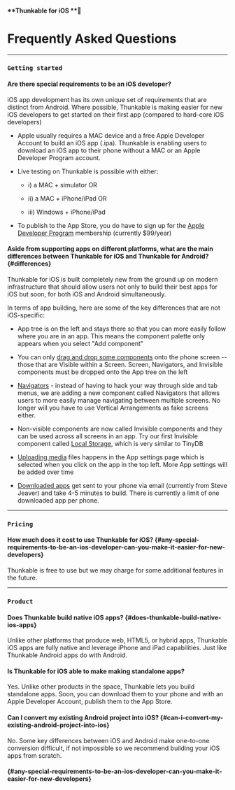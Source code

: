 #### **Thunkable for iOS **

# Frequently Asked Questions

---

### `Getting started`

#### **Are there special requirements to be an iOS developer?**

iOS app development has its own unique set of requirements that are distinct from Android. Where possible, Thunkable is making easier for new iOS developers to get started on their first app \(compared to hard-core iOS developers\)

* Apple usually requires a MAC device and a free Apple Developer Account to build an iOS app \(.ipa\). Thunkable is enabling users to download an iOS app to their phone without a MAC or an Apple Developer Program account.

* Live testing on Thunkable is possible with either:

  * i\) a MAC + simulator OR

  * ii\) a MAC + iPhone/iPad OR

  * iii\) Windows + iPhone/iPad

* To publish to the App Store, you do have to sign up for the [Apple Developer Program](https://developer.apple.com/programs/) membership \(currently $99/year\)

#### Aside from supporting apps on different platforms, what are the main differences between Thunkable for iOS and Thunkable for Android? {#differences}

Thunkable for iOS is built completely new from the ground up on modern infrastructure that should allow users not only to build their best apps for iOS but soon, for both iOS and Android simultaneously.

In terms of app building, here are some of the key differences that are not iOS-specific:

* App tree is on the left and stays there so that you can more easily follow where you are in an app. This means the component palette only appears when you select "Add component"

* You can only [drag and drop some components](/android/create.md) onto the phone screen -- those that are Visible within a Screen. Screen, Navigators, and Invisible components must be dropped onto the App tree on the left

* [Navigators](/ios/components/navigators/README.md) - instead of having to hack your way through side and tab menus, we are adding a new component called Navigators that allows users to more easily manage navigating between multiple screens. No longer will you have to use Vertical Arrangements as fake screens either.

* Non-visible components are now called Invisible components and they can be used across all screens in an app.  Try our first Invisible component called [Local Storage](/ios/components/storage/local-storage.md), which is very similar to TinyDB

* [Uploading media](/ios/components/app-settings/upload-media.md) files happens in the App settings page which is selected when you click on the app in the top left. More App settings will be added over time

* [Downloaded apps](//ios/download.md#step-4-download) get sent to your phone via email \(currently from Steve Jeaver\) and take 4-5 minutes to build. There is currently a limit of one downloaded app per phone.

---

### `Pricing`

#### How much does it cost to use Thunkable for iOS? {#any-special-requirements-to-be-an-ios-developer-can-you-make-it-easier-for-new-developers}

Thunkable is free to use but we may charge for some additional features in the future. 

---

### `Product`

#### **Does Thunkable build native iOS apps?** {#does-thunkable-build-native-ios-apps}

Unlike other platforms that produce web, HTML5, or hybrid apps, Thunkable iOS apps are fully native and leverage iPhone and iPad capabilities. Just like Thunkable Android apps do with Android.

#### **Is Thunkable for iOS able to make making standalone apps?**

Yes. Unlike other products in the space, Thunkable lets you build standalone apps. Soon, you can download them to your phone and with an Apple Developer Account, publish them to the App Store.

#### **Can I convert my existing Android project into iOS?** {#can-i-convert-my-existing-android-project-into-ios}

No. Some key differences between iOS and Android make one-to-one conversion difficult, if not impossible so we recommend building your iOS apps from scratch.

####  {#any-special-requirements-to-be-an-ios-developer-can-you-make-it-easier-for-new-developers}



